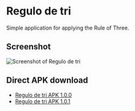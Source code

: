 # Regulo de tri
Simple application for applying the Rule of Three.

## Screenshot
![Screenshot of Regulo de tri](http://retujo.de/rdt/Regulo_de_tri.png "Screenshot")

## Direct APK download
* [Regulo de tri APK 1.0.0](http://retujo.de/rdt/de.steinpfeffer.rdt-1.0.0.apk)
* [Regulo de tri APK 1.0.1](http://retujo.de/rdt/de.steinpfeffer.rdt-1.0.1.apk)
